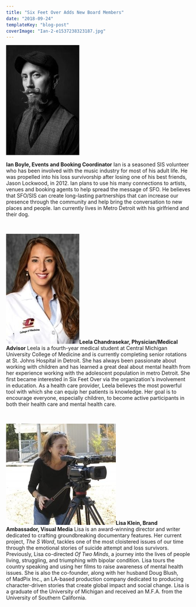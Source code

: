 ```yaml
---
title: "Six Feet Over Adds New Board Members"
date: "2018-09-24"
templateKey: "blog-post"
coverImage: "Ian-2-e1537238323187.jpg"
---
```


![Six Feet Over | Ian Boyle](images/Ian-2-200x300.jpg)

**Ian Boyle, Events and Booking Coordinator** Ian is a seasoned SIS volunteer who has been involved with the music industry for most of his adult life. He was propelled into his loss survivorship after losing one of his best friends, Jason Lockwood, in 2012. Ian plans to use his many connections to artists, venues and booking agents to help spread the message of SFO. He believes that SFO/SIS can create long-lasting partnerships that can increase our presence through the community and help bring the conversation to new places and people. Ian currently lives in Metro Detroit with his girlfriend and their dog.

 

**![Leela Chandrasekar](images/Chandrasekar-Leela-200x300.jpg)Leela Chandrasekar, Physician/Medical Advisor** Leela is a fourth-year medical student at Central Michigan University College of Medicine and is currently completing senior rotations at St. Johns Hospital in Detroit. She has always been passionate about working with children and has learned a great deal about mental health from her experience working with the adolescent population in metro Detroit. She first became interested in Six Feet Over via the organization's involvement in education. As a health care provider, Leela believes the most powerful tool with which she can equip her patients is knowledge. Her goal is to encourage everyone, especially children, to become active participants in both their health care and mental health care.

 

**![Lisa Klein](images/Lisa-300x276.jpg)Lisa Klein, Brand Ambassador, Visual Media** Lisa is an award-winning director and writer dedicated to crafting groundbreaking documentary features. Her current project, _The S Word_, tackles one of the most cloistered issues of our time through the emotional stories of suicide attempt and loss survivors. Previously, Lisa co-directed _Of Two Minds_, a journey into the lives of people living, struggling, and triumphing with bipolar condition. Lisa tours the country speaking and using her films to raise awareness of mental health issues. She is also the co-founder, along with her husband Doug Blush, of MadPix Inc., an LA-based production company dedicated to producing character-driven stories that create global impact and social change. Lisa is a graduate of the University of Michigan and received an M.F.A. from the University of Southern California.
